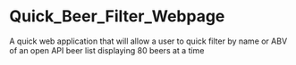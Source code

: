 # Quick_Beer_Filter_Webpage
A quick web application that will allow a user to quick filter by name or ABV of an open API beer list displaying 80 beers at a time
